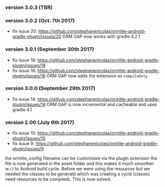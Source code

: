 ### version 3.0.3 (TBR)

### version 3.0.2 (Oct. 7th 2017)

* fix issue 20: https://github.com/stephanenicolas/ormlite-android-gradle-plugin/issues/20
ORM GAP now works with gradle 4.2.1

### version 3.0.1 (September 30th 2017)

* fix issue 18: https://github.com/stephanenicolas/ormlite-android-gradle-plugin/issues/18
* fix issue 16: https://github.com/stephanenicolas/ormlite-android-gradle-plugin/issues/16
ORM GAP now adds the extension as `compileOnly`

### version 3.0.0 (September 29th 2017)

* fix issue 14: https://github.com/stephanenicolas/ormlite-android-gradle-plugin/issues/14
ORM GAP is now incremental and cacheable and uses gradle 4.1
 
### version 2.00 (July 6th 2017)

* fix issue 10: https://github.com/stephanenicolas/ormlite-android-gradle-plugin/issues/10 
* fix issue 9: https://github.com/stephanenicolas/ormlite-android-gradle-plugin/issues/9

the ormlite_config filename can be customized via the plugin extension
the file is now generated in the asset folder and this makes it much smoother w.r.t to Android build cycle. Before we were using the resources but we needed the classes to be generatd which was creating a cycle (classes need resources to be compiled). This is now solved.


